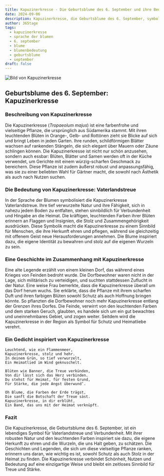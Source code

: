 ```yaml
---
title: Kapuzinerkresse - Die Geburtsblume des 6. September und ihre Bedeutung
date: 2024-09-06
description: Kapuzinerkresse, die Geburtsblume des 6. September, symbolisiert Vaterlandstreue. Erfahre mehr über ihre Geschichte, Bedeutung und Symbolik in der Sprache der Blumen.
author: 365tage
tags:
  - kapuzinerkresse
  - sprache der blumen
  - 6. september
  - blume
  - blumenbedeutung
  - geburtsblume
  - september
draft: false
---
```


![Bild von Kapuzinerkresse](https://cdn.pixabay.com/photo/2014/06/15/19/52/nasturtium-369479_640.jpg#center)


## Geburtsblume des 6. September: Kapuzinerkresse

### Beschreibung von Kapuzinerkresse

Die Kapuzinerkresse (_Tropaeolum majus_) ist eine farbenfrohe und vielseitige Pflanze, die ursprünglich aus Südamerika stammt. Mit ihren leuchtenden Blüten in Orange-, Gelb- und Rottönen zieht sie Blicke auf sich und bringt Leben in jeden Garten. Ihre runden, schildförmigen Blätter wachsen auf rankenden Stängeln, die sich elegant über Mauern oder Zäune schlingen können. Die Kapuzinerkresse ist nicht nur schön anzusehen, sondern auch essbar: Blüten, Blätter und Samen werden oft in der Küche verwendet, um Gerichte mit einem würzig-scharfen Geschmack zu bereichern. Diese Pflanze ist zudem äußerst robust und anpassungsfähig, was sie zu einer beliebten Wahl für Gärtner macht, die sowohl nach Ästhetik als auch nach Nutzen suchen.

### Die Bedeutung von Kapuzinerkresse: Vaterlandstreue

In der Sprache der Blumen symbolisiert die Kapuzinerkresse Vaterlandstreue. Ihre tief verwurzelte Natur und ihre Fähigkeit, sich in nahezu jedem Boden zu entfalten, stehen sinnbildlich für Verbundenheit und Hingabe an die Heimat. Die kräftigen, leuchtenden Farben ihrer Blüten erinnern an Flaggen und Insignien, die Stolz und Zusammengehörigkeit ausdrücken. Diese Symbolik macht die Kapuzinerkresse zu einem Sinnbild für Menschen, die ihre Herkunft ehren und pflegen, während sie gleichzeitig mit offenem Geist neue Herausforderungen annehmen. Die Blume inspiriert dazu, die eigene Identität zu bewahren und stolz auf die eigenen Wurzeln zu sein.

### Eine Geschichte im Zusammenhang mit Kapuzinerkresse

Eine alte Legende erzählt von einem kleinen Dorf, das während eines Krieges von Feinden bedroht wurde. Die Dorfbewohner waren nicht in der Lage, sich militärisch zu verteidigen, und suchten stattdessen Zuflucht in der Natur. Eine weise Frau bemerkte, dass die Kapuzinerkresse überall um das Dorf herum wuchs. Sie erklärte, dass die Pflanze mit ihrem scharfen Duft und ihren farbigen Blüten sowohl Schutz als auch Hoffnung bringen könnte. So pflanzten die Dorfbewohner noch mehr Kapuzinerkresse entlang der Grenzen ihres Dorfes. Die Feinde, verwirrt von den leuchtenden Farben und dem starken Geruch, glaubten, es handele sich um ein gut bewachtes und uneinnehmbares Gebiet, und zogen weiter. Seitdem wird die Kapuzinerkresse in der Region als Symbol für Schutz und Heimatliebe verehrt.

### Ein Gedicht inspiriert von Kapuzinerkresse

```
Leuchtend, wie ein Flammenmeer,  
Kapuzinerkresse, stolz und hehr.  
In deinem Grün, so tief verwurzelt,  
Ein Heimatlied im Wind geknuschelt.  

Blüten wie Banner, die Treue verkünden,  
Von dir lässt sich das Herz verbinden.  
Du stehst für Heimat, für festen Grund,  
Für Stärke, die jede Angst überwund’.  

Oh Blume, die Farben der Erde trägst,  
Die sanft die Botschaft der Treue säst.  
Kapuzinerkresse, in dir erblüht,  
Ein Band, das uns mit der Heimat verknüpft.  
```

### Fazit

Die Kapuzinerkresse, die Geburtsblume des 6. September, ist ein lebendiges Symbol für Vaterlandstreue und Verbundenheit. Mit ihrer robusten Natur und den leuchtenden Farben inspiriert sie dazu, die eigene Herkunft zu ehren und die Wurzeln, die uns Halt geben, zu schätzen. Die Geschichten und Legenden, die sich um diese vielseitige Pflanze ranken, erinnern uns daran, wie wichtig es ist, sowohl Schutz als auch Stolz in der Heimat zu finden. Die Kapuzinerkresse verbindet Schönheit, Nutzen und Bedeutung auf eine einzigartige Weise und bleibt ein zeitloses Sinnbild für Treue und Stärke.
